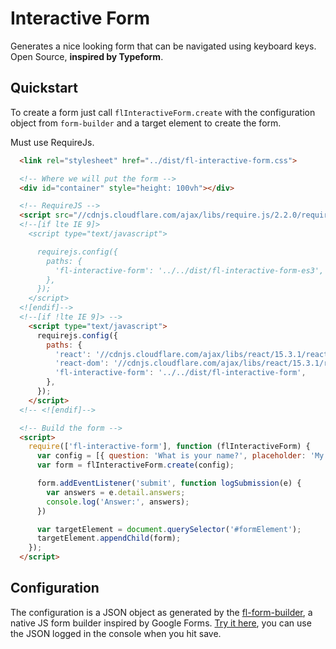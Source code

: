 # Interactive Form

Generates a nice looking form that can be navigated using keyboard keys. Open Source, **inspired by Typeform**.

## Quickstart

  To create a form just call `flInteractiveForm.create` with the configuration
  object from `form-builder` and a target element to create the form.

  Must use RequireJs.

``` html
  <link rel="stylesheet" href="../dist/fl-interactive-form.css">

  <!-- Where we will put the form -->
  <div id="container" style="height: 100vh"></div>

  <!-- RequireJS -->
  <script src="//cdnjs.cloudflare.com/ajax/libs/require.js/2.2.0/require.min.js"></script>
  <!--[if lte IE 9]>
    <script type="text/javascript">

      requirejs.config({
        paths: {
          'fl-interactive-form': '../../dist/fl-interactive-form-es3',
        },
      });
    </script>
  <![endif]-->
  <!--[if !lte IE 9]> -->
    <script type="text/javascript">
      requirejs.config({
        paths: {
          'react': '//cdnjs.cloudflare.com/ajax/libs/react/15.3.1/react.min',
          'react-dom': '//cdnjs.cloudflare.com/ajax/libs/react/15.3.1/react-dom.min',
          'fl-interactive-form': '../../dist/fl-interactive-form',
        },
      });
    </script>
  <!-- <![endif]-->

  <!-- Build the form -->
  <script>
    require(['fl-interactive-form'], function (flInteractiveForm) {
      var config = [{ question: 'What is your name?', placeholder: 'My name is...', type: 'Text', }];
      var form = flInteractiveForm.create(config);

      form.addEventListener('submit', function logSubmission(e) {
        var answers = e.detail.answers;
        console.log('Answer:', answers);
      })

      var targetElement = document.querySelector('#formElement');
      targetElement.appendChild(form);
    });
  </script>
```

## Configuration

The configuration is a JSON object as generated by the [fl-form-builder](https://github.com/fourlabsldn/fl-form-builder), a native JS form builder inspired by Google Forms. [Try it here](https://fourlabsldn.github.io/fl-form-builder/demo/), you can use the JSON logged in the console when you hit save.
